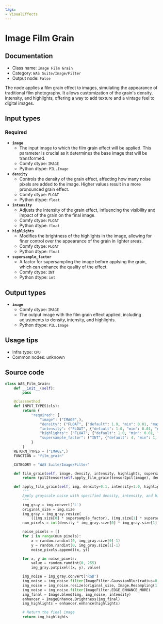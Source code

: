 ```yaml
---
tags:
- VisualEffects
---
```


# Image Film Grain
## Documentation
- Class name: `Image Film Grain`
- Category: `WAS Suite/Image/Filter`
- Output node: `False`

The node applies a film grain effect to images, simulating the appearance of traditional film photography. It allows customization of the grain's density, intensity, and highlights, offering a way to add texture and a vintage feel to digital images.
## Input types
### Required
- **`image`**
    - The input image to which the film grain effect will be applied. This parameter is crucial as it determines the base image that will be transformed.
    - Comfy dtype: `IMAGE`
    - Python dtype: `PIL.Image`
- **`density`**
    - Controls the density of the grain effect, affecting how many noise pixels are added to the image. Higher values result in a more pronounced grain effect.
    - Comfy dtype: `FLOAT`
    - Python dtype: `float`
- **`intensity`**
    - Adjusts the intensity of the grain effect, influencing the visibility and impact of the grain on the final image.
    - Comfy dtype: `FLOAT`
    - Python dtype: `float`
- **`highlights`**
    - Modifies the brightness of the highlights in the image, allowing for finer control over the appearance of the grain in lighter areas.
    - Comfy dtype: `FLOAT`
    - Python dtype: `float`
- **`supersample_factor`**
    - A factor for supersampling the image before applying the grain, which can enhance the quality of the effect.
    - Comfy dtype: `INT`
    - Python dtype: `int`
## Output types
- **`image`**
    - Comfy dtype: `IMAGE`
    - The output image with the film grain effect applied, including adjustments to density, intensity, and highlights.
    - Python dtype: `PIL.Image`
## Usage tips
- Infra type: `CPU`
- Common nodes: unknown


## Source code
```python
class WAS_Film_Grain:
    def __init__(self):
        pass

    @classmethod
    def INPUT_TYPES(cls):
        return {
            "required": {
                "image": ("IMAGE",),
                "density": ("FLOAT", {"default": 1.0, "min": 0.01, "max": 1.0, "step": 0.01}),
                "intensity": ("FLOAT", {"default": 1.0, "min": 0.01, "max": 1.0, "step": 0.01}),
                "highlights": ("FLOAT", {"default": 1.0, "min": 0.01, "max": 255.0, "step": 0.01}),
                "supersample_factor": ("INT", {"default": 4, "min": 1, "max": 8, "step": 1})
            }
        }
    RETURN_TYPES = ("IMAGE",)
    FUNCTION = "film_grain"

    CATEGORY = "WAS Suite/Image/Filter"

    def film_grain(self, image, density, intensity, highlights, supersample_factor):
        return (pil2tensor(self.apply_film_grain(tensor2pil(image), density, intensity, highlights, supersample_factor)), )

    def apply_film_grain(self, img, density=0.1, intensity=1.0, highlights=1.0, supersample_factor=4):
        """
        Apply grayscale noise with specified density, intensity, and highlights to a PIL image.
        """
        img_gray = img.convert('L')
        original_size = img.size
        img_gray = img_gray.resize(
            ((img.size[0] * supersample_factor), (img.size[1] * supersample_factor)), Image.Resampling(2))
        num_pixels = int(density * img_gray.size[0] * img_gray.size[1])

        noise_pixels = []
        for i in range(num_pixels):
            x = random.randint(0, img_gray.size[0]-1)
            y = random.randint(0, img_gray.size[1]-1)
            noise_pixels.append((x, y))

        for x, y in noise_pixels:
            value = random.randint(0, 255)
            img_gray.putpixel((x, y), value)

        img_noise = img_gray.convert('RGB')
        img_noise = img_noise.filter(ImageFilter.GaussianBlur(radius=0.125))
        img_noise = img_noise.resize(original_size, Image.Resampling(1))
        img_noise = img_noise.filter(ImageFilter.EDGE_ENHANCE_MORE)
        img_final = Image.blend(img, img_noise, intensity)
        enhancer = ImageEnhance.Brightness(img_final)
        img_highlights = enhancer.enhance(highlights)

        # Return the final image
        return img_highlights

```
